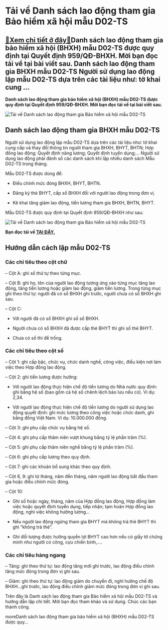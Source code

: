 Tải về Danh sách lao động tham gia Bảo hiểm xã hội mẫu D02-TS
=============================================================

[:gift:Xem chi tiết ở đây:gift:](https://hddtvn.com/tai-ve-danh-sach-lao-dong-tham-gia-bao-hiem-xa-hoi-mau-d02-ts-2/)Danh sách lao động tham gia bảo hiểm xã hội (BHXH) mẫu D02-TS được quy định tại Quyết định 959/QĐ-BHXH. Mời bạn đọc tải về tại bài viết sau. Danh sách lao động tham gia BHXH mẫu D02-TS Người sử dụng lao động lập mẫu D02-TS dựa trên các tài liệu như: tờ khai cung …
------------------------------------------------------------------------------------------------------------------------------------------------------------------------------------------------------------------------------------------------------------------------

**Danh sách lao động tham gia bảo hiểm xã hội (BHXH) mẫu D02-TS được quy định tại Quyết định 959/QĐ-BHXH. Mời bạn đọc tải về tại bài viết sau.**


![Tải về Danh sách lao động tham gia Bảo hiểm xã hội mẫu D02-TS](https://hddtvn.com/wp-content/uploads/2021/01/bao-hiem_1306151059.png "Tải về Danh sách lao động tham gia Bảo hiểm xã hội mẫu D02-TS")



**Danh sách lao động tham gia BHXH mẫu D02-TS**
-----------------------------------------------


Người sử dụng lao động lập mẫu D02-TS dựa trên các tài liệu như: tờ khai cung cấp và thay đổi thông tin người tham gia BHXH, BHYT, BHTN; Hợp đồng lao động; Quyết định nâng lương; Quyết định tuyển dụng;… Người sử dụng lao động phải đánh số các danh sách khi lập nhiều danh sách Mẫu D02-TS trong tháng.


Mẫu D02-TS được dùng để:




* Điều chỉnh mức đóng BHXH, BHYT, BHTN.

* Đăng ký thẻ BHYT, cấp sổ BHXH đối với người lao động trong đơn vị.

* Kê khai tăng giảm lao động, tiền lương tham gia BHXH, BHTN, BHYT.



Mẫu D02-TS được quy định tại Quyết định 959/QĐ-BHXH như sau:


![Tải về Danh sách lao động tham gia Bảo hiểm xã hội mẫu D02-TS](https://hddtvn.com/wp-content/uploads/2021/01/g3.png "Tải về Danh sách lao động tham gia Bảo hiểm xã hội mẫu D02-TS")


**Bạn đọc tải về [TẠI ĐÂY.](https://drive.google.com/file/d/1GbqFHB0BGnpVbV8aEdmowq7JzEiUGWp8/view?usp=sharing)**


**Hướng dẫn cách lập mẫu D02-TS**
---------------------------------


### Các chỉ tiêu theo cột chữ


– Cột A: ghi số thứ tự theo từng mục.


– Cột B: ghi họ, tên của người lao động tương ứng vào từng mục tăng lao động, tăng tiền lương hoặc giảm lao động, giảm tiền lương. Trong từng mục ghi theo thứ tự: người đã có sổ BHXH ghi trước, người chưa có sổ BHXH ghi sau.


– Cột C:


+ Với người đã có sổ BHXH ghi số sổ BHXH.


+ Người chưa có sổ BHXH đã được cấp thẻ BHYT thì ghi số thẻ BHYT.


+ Chưa có sổ thì để trống.


### Các chỉ tiêu theo cột số


– Cột 1: ghi cấp bậc, chức vụ, chức danh nghề, công việc, điều kiện nơi làm việc theo Hợp đồng lao động.


– Cột 2: ghi tiền lương được hưởng:


+ Với người lao động thực hiện chế độ tiền lương do Nhà nước quy định: ghi bằng hệ số (bao gồm cả hệ số chênh lệch bảo lưu nếu có). Ví dụ: 2,34.


+ Với người lao động thực hiện chế độ tiền lương do người sử dụng lao động quyết định: ghi mức lương theo công việc hoặc chức danh, ghi bằng đồng Việt Nam. Ví dụ: 10.000.000 đồng.


– Cột 3: ghi phụ cấp chức vụ bằng hệ số.


– Cột 4: ghi phụ cấp thâm niên vượt khung bằng tỷ lệ phần trăm (%).


– Cột 5: ghi phụ cấp thâm niên nghề bằng tỷ lệ phần trăm (%).


– Cột 6: ghi phụ cấp lương theo quy định.


– Cột 7: ghi các khoản bổ sung khác theo quy định.


– Cột 8, 9: ghi từ tháng, năm đến tháng, năm người lao động bắt đầu tham gia hoặc điều chỉnh mức đóng.


– Cột 10:


+ Ghi số hoặc ngày, tháng, năm của Hợp đồng lao động, Hợp đồng làm việc hoặc quyết định tuyển dụng, tiếp nhận; tạm hoãn Hợp đồng lao động, nghỉ việc không hưởng lương…


+ Nếu người lao động ngừng tham gia BHYT mà không trả thẻ BHYT thì ghi “không trả thẻ”.


+ Ghi đối tượng được hưởng quyền lợi BHYT cao hơn nếu có giấy tờ chứng minh như người có công, cựu chiến binh,….


### Các chỉ tiêu hàng ngang


– Tăng: ghi theo thứ tự: lao động tăng mới ghi trước, lao động điều chỉnh tăng mức đóng trong đơn vị ghi sau.


– Giảm: ghi theo thứ tự: lao động giảm do chuyển đi, nghỉ hưởng chế độ BHXH…ghi trước, lao động điều chỉnh giảm mức đóng trong đơn vị ghi sau.


Trên đây là Danh sách lao động tham gia Bảo hiểm xã hội mẫu D02-TS và hướng dẫn lập chi tiết. Mời bạn đọc tham khảo và sử dụng. Chúc các bạn thành công.




moreDanh sách lao động tham gia bảo hiểm xã hội (BHXH) mẫu D02-TS được quy…

